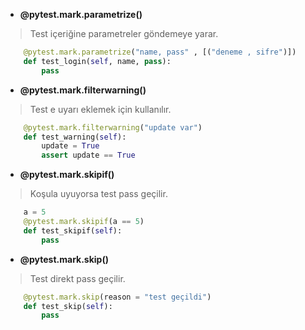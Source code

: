 - **@pytest.mark.parametrize()**
> Test içeriğine parametreler göndemeye yarar.
```python
    @pytest.mark.parametrize("name, pass" , [("deneme , sifre")])
    def test_login(self, name, pass):
        pass
```

- **@pytest.mark.filterwarning()**
> Test e uyarı eklemek için kullanılır.
```python
    @pytest.mark.filterwarning("update var")
    def test_warning(self):
        update = True
        assert update == True
```

- **@pytest.mark.skipif()**
> Koşula uyuyorsa test pass geçilir.
```python
    a = 5
    @pytest.mark.skipif(a == 5)
    def test_skipif(self):
        pass
```

- **@pytest.mark.skip()**
> Test direkt pass geçilir.
```python
    @pytest.mark.skip(reason = "test geçildi")
    def test_skip(self):
        pass
```



